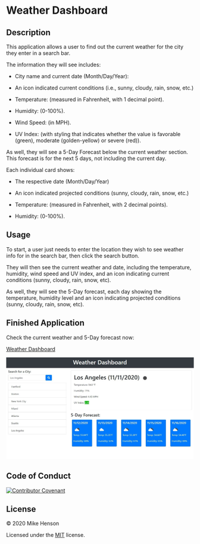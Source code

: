 # Weather Dashboard

## Description

This application allows a user to find out the current weather for the city they enter in a search bar.

The information they will see includes:

* City name and current date (Month/Day/Year):

* An icon indicated current conditions (i.e., sunny, cloudy, rain, snow, etc.)

* Temperature: (measured in Fahrenheit, with 1 decimal point).

* Humidity: (0-100%).

* Wind Speed: (in MPH).

* UV Index: (with styling that indicates whether the value is favorable (green), moderate (golden-yellow) or severe (red)).

As well, they will see a 5-Day Forecast below the current weather section. This forecast is for the next 5 days, not including the current day.

Each individual card shows:

* The respective date (Month/Day/Year)

* An icon indicated projected conditions (sunny, cloudy, rain, snow, etc.)

* Temperature: (measured in Fahrenheit, with 2 decimal points).

* Humidity: (0-100%).

## Usage

To start, a user just needs to enter the location they wish to see weather info for in the search bar, then click the search button.

They will then see the current weather and date, including the temperature, humidity, wind speed and UV index, and an icon indicating current conditions (sunny, cloudy, rain, snow, etc).

As well, they will see the 5-Day forecast, each day showing the temperature, humidity level and an icon indicating projected conditions (sunny, cloudy, rain, snow, etc).

## Finished Application

Check the current weather and 5-Day forecast now:

[Weather Dashboard](https://mikeh138.github.io/weather-dashboard/)

![Preview of Weather Dashboard](./assets/images/preview.JPG)

## Code of Conduct

[![Contributor Covenant](https://img.shields.io/badge/Contributor%20Covenant-v2.0%20adopted-ff69b4.svg)](code_of_conduct.md)  

## License

&copy; 2020 Mike Henson  

Licensed under the [MIT](LICENSE.txt) license.